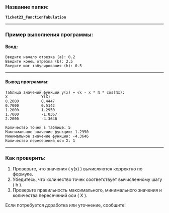 ### Название папки:
**`Ticket23_FunctionTabulation`**

---

### Пример выполнения программы:

#### **Ввод:**
```
Введите начало отрезка (a): 0.2
Введите конец отрезка (b): 2.5
Введите шаг табулирования (h): 0.5
```

---

#### **Вывод программы:**
```
Таблица значений функции y(x) = √x - x * π * cos(πx):
X               Y(X)
0.2000          0.4447
0.7000          0.5142
1.2000          1.2950
1.7000          -1.0367
2.2000          -4.3646

Количество точек в таблице: 5
Максимальное значение функции: 1.2950
Минимальное значение функции: -4.3646
Количество пересечений оси X: 1
```

---

### Как проверить:
1. Проверьте, что значения \( y(x) \) вычисляются корректно по формуле.
2. Убедитесь, что количество точек соответствует вычисленному шагу \( h \).
3. Проверьте правильность максимального, минимального значения и количества пересечений оси \( X \).

Если потребуется доработка или уточнение, сообщите!